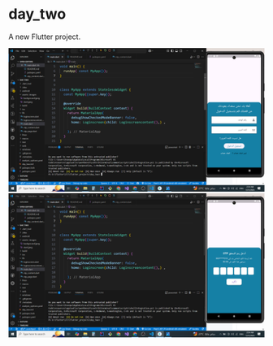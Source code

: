 # day_two

A new Flutter project.


![login](assets/images/login.png)
![otp](assets/images/otp.png)

